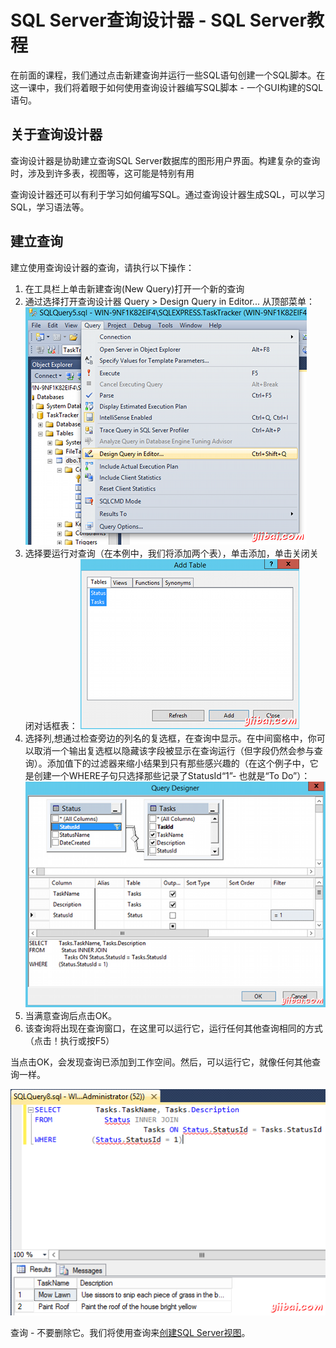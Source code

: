 # SQL Server查询设计器 - SQL Server教程

在前面的课程，我们通过点击新建查询并运行一些SQL语句创建一个SQL脚本。在这一课中，我们将着眼于如何使用查询设计器编写SQL脚本 - 一个GUI构建的SQL语句。

## 关于查询设计器

查询设计器是协助建立查询SQL Server数据库的图形用户界面。构建复杂的查询时，涉及到许多表，视图等，这可能是特别有用

查询设计器还可以有利于学习如何编写SQL。通过查询设计器生成SQL，可以学习SQL，学习语法等。

## 建立查询

建立使用查询设计器的查询，请执行以下操作：

1.  在工具栏上单击新建查询(New Query)打开一个新的查询
2.  通过选择打开查询设计器 Query &gt; Design Query in Editor... 从顶部菜单： ![Accessing the Query Designer](../img/1I3156107-0.png)
3.  选择要运行对查询（在本例中，我们将添加两个表），单击添加，单击关闭关闭对话框表： ![Accessing the Query Designer](../img/1I3155I0-1.png)
4.  选择列,想通过检查旁边的列名的复选框，在查询中显示。在中间窗格中，你可以取消一个输出复选框以隐藏该字段被显示在查询运行（但字段仍然会参与查询）。添加值下的过滤器来缩小结果到只有那些感兴趣的（在这个例子中，它是创建一个WHERE子句只选择那些记录了StatusId“1”- 也就是“To Do”）： ![Query Designer](../img/1I3153603-2.png)
5.  当满意查询后点击OK。
6.  该查询将出现在查询窗口，在这里可以运行它，运行任何其他查询相同的方式（点击！执行或按F5）

当点击OK，会发现查询已添加到工作空间。然后，可以运行它，就像任何其他查询一样。

![Screenshot of query results](../img/1I315JT-3.png)

查询 - 不要删除它。我们将使用查询来[创建SQL Server视图](http://www.yiibai.com/sql_server/sql_server_views.html)。

